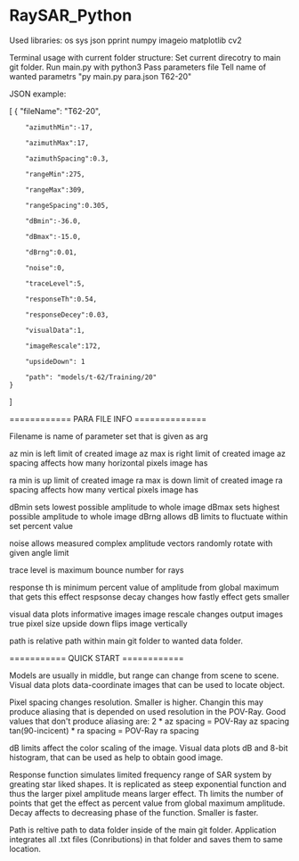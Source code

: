 # RaySAR_Python

Used libraries:
os
sys
json
pprint
numpy
imageio
matplotlib
cv2

Terminal usage with current folder structure:
Set current direcotry to main git folder.
Run main.py with python3
Pass parameters file
Tell name of wanted parametrs
"py main.py para.json T62-20"


JSON example:

[
	{	"fileName": "T62-20",
	
		"azimuthMin":-17,
		
		"azimuthMax":17,
		
		"azimuthSpacing":0.3,
		
		"rangeMin":275,
		
		"rangeMax":309,
		
		"rangeSpacing":0.305,
		
		"dBmin":-36.0,
		
		"dBmax":-15.0,
		
		"dBrng":0.01,
		
		"noise":0,
		
		"traceLevel":5,
		
		"responseTh":0.54,
		
		"responseDecey":0.03,
		
		"visualData":1,
		
		"imageRescale":172,
		
		"upsideDown": 1
		
		"path": "models/t-62/Training/20"
	}
]

============ PARA FILE INFO ==============

Filename is name of parameter set that is given as arg

az min is left limit of created image
az max is right limit of created image
az spacing affects how many horizontal pixels image has

ra min is up limit of created image
ra max is down limit of created image
ra spacing affects how many vertical pixels image has

dBmin sets lowest possible amplitude to whole image
dBmax sets highest possible amplitude to whole image
dBrng allows dB limits to fluctuate within set percent value

noise allows measured complex amplitude vectors randomly rotate with given angle limit

trace level is maximum bounce number for rays

response th is minimum percent value of amplitude from global maximum that gets this effect
respsonse decay changes how fastly effect gets smaller

visual data plots informative images
image rescale changes output images true pixel size
upside down flips image vertically

path is relative path within main git folder to wanted data folder.


=========== QUICK START ============

Models are usually in middle, but range can change from scene to scene.
Visual data plots data-coordinate images that can be used to locate object.

Pixel spacing changes resolution. Smaller is higher. Changin this may produce aliasing
that is depended on used resolution in the POV-Ray. 
Good values that don't produce aliasing are:
2 * az spacing = POV-Ray az spacing 
tan(90-incicent) * ra spacing = POV-Ray ra spacing 

dB limits affect the color scaling of the image. 
Visual data plots dB and 8-bit histogram, that can be used as help
to obtain good image.

Response function simulates limited frequency range of SAR system by greating star liked shapes.
It is replicated as steep exponential function and thus the larger pixel amplitude means larger effect.
Th limits the number of points that get the effect as percent value from global maximum amplitude.
Decay affects to decreasing phase of the function. Smaller is faster.

Path is reltive path to data folder inside of the main git folder.
Application integrates all .txt files (Conributions) in that folder 
and saves them to same location.

